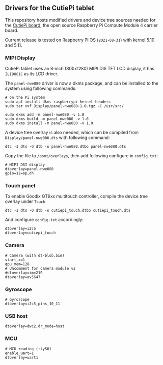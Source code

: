 ## Drivers for the CutiePi tablet 

This repository hosts modified drivers and device tree sources needed for the [CutiePi board](https://github.com/cutiepi-io/cutiepi-board), the open source Raspberry Pi Compute Module 4 carrier board. 

Current release is tested on Raspberry Pi OS (`2021-08-31`) with kernel 5.10 and 5.11. 

### MIPI Display 

CutiePi tablet uses an 8-inch (800x1280) MIPI DIS TFT LCD display, it has `ILI9881C` as its LCD driver. 

The `panel-nwe080` driver is now a dkms package, and can be installed to the system using following commands: 

    # on the Pi system 
    sudo apt install dkms raspberrypi-kernel-headers 
    sudo tar xvf Display/panel-nwe080-1.0.tgz -C /usr/src/

    sudo dkms add -m panel-nwe080 -v 1.0
    sudo dkms build -m panel-nwe080 -v 1.0
    sudo dkms install -m panel-nwe080 -v 1.0

A device tree overlay is also needed, which can be compiled from `Display/panel-nwe080.dts` with following command: 

    dtc -I dts -O dtb -o panel-nwe080.dtbo panel-nwe080.dts

Copy the file to `/boot/overlays`, then add following configure in `config.txt`: 

    # MIPI DSI display 
    dtoverlay=panel-nwe080
    gpio=12=op,dh

### Touch panel 

To enable Goodix GT9xx multitouch controller, compile the device tree overlay under `Touch`: 

    dtc -I dts -O dtb -o cutiepi_touch.dtbo cutiepi_touch.dts

And configure `config.txt` accordingly: 

    dtoverlay=i2c6
    dtoverlay=cutiepi_touch

### Camera 

    # Camera (with dt-blob.bin)
    start_x=1
    gpu_mem=128
    # Uncomment for camera module v2
    #dtoverlay=imx219
    dtoverlay=ov5647

### Gyroscope 

    # Gyroscope 
    dtoverlay=i2c5,pins_10_11

### USB host 
    
    dtoverlay=dwc2,dr_mode=host

### MCU 

    # MCU reading (ttyS0)
    enable_uart=1
    dtoverlay=uart1
